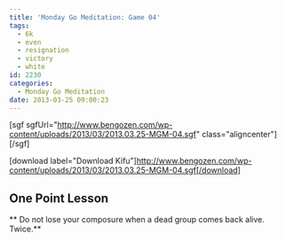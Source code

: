 ```yaml
---
title: 'Monday Go Meditation: Game 04'
tags:
  - 6k
  - even
  - resignation
  - victory
  - white
id: 2230
categories:
  - Monday Go Meditation
date: 2013-03-25 09:00:23
---
```


[sgf sgfUrl="http://www.bengozen.com/wp-content/uploads/2013/03/2013.03.25-MGM-04.sgf" class="aligncenter"][/sgf]

[download label="Download Kifu"]http://www.bengozen.com/wp-content/uploads/2013/03/2013.03.25-MGM-04.sgf[/download]

## **One Point Lesson**

** Do not lose your composure when a dead group comes back alive. Twice.**